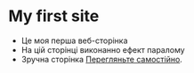 # My first site

- Це моя перша веб-сторінка
- На цій сторінці виконанно ефект паралому
- Зручна сторінка [Перегляньте самостійно](https://eden22022004.github.io/new/).

